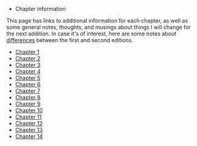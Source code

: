 * Chapter information

This page has links to additional information for each chapter, as well as some general notes, thoughts, and musings about things I will change for the next addition. In case it's of interest, here are some notes about [differences](differences.md) between the first and second editions.

* [Chapter 1](ch1.md)
* [Chapter 2](ch2.md)
* [Chapter 3](ch3.md)
* [Chapter 4](ch4.md)
* [Chapter 5](ch5.md)
* [Chapter 6](ch6.md)
* [Chapter 7](ch7.md)
* [Chapter 8](ch8.md)
* [Chapter 9](ch9.md)
* [Chapter 10](ch10.md)
* [Chapter 11](ch11.md)
* [Chapter 12](ch12.md)
* [Chapter 13](ch13.md)
* [Chapter 14](ch14.md)

